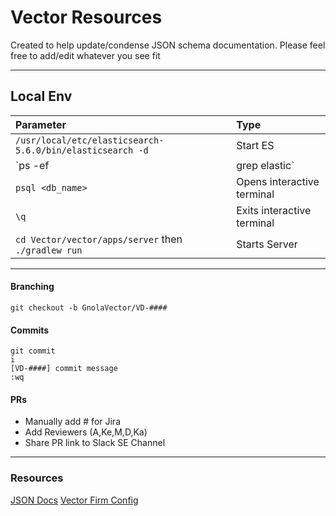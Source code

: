 # Vector Resources

Created to help update/condense JSON schema documentation. Please feel free to add/edit whatever you see fit


---

## Local Env

| Parameter                                                 | Type                           | 
| :-------------------------------------------------------- | :----------------------------- |
| `/usr/local/etc/elasticsearch-5.6.0/bin/elasticsearch -d` | Start ES                       |
| `ps -ef | grep elastic`                                   | Checks to see if ES is running |
| `psql <db_name>`                                          | Opens interactive terminal     |
| `\q`                                                      | Exits interactive terminal     |
| `cd Vector/vector/apps/server` then `./gradlew run`       | Starts Server                  |

---

#### Branching
`git checkout -b GnolaVector/VD-####`

#### Commits
```
git commit
i
[VD-####] commit message
:wq
```

#### PRs
- Manually add # for Jira
- Add Reviewers (A,Ke,M,D,Ka)
- Share PR link to Slack SE Channel


---

### Resources
[JSON Docs](https://paper.dropbox.com/doc/JSON-Schema-Documentation-aIDih1OVb3Gd0yXqg0aBd)
[Vector Firm Config](https://www.notion.so/Vector-Basic-Firm-Configuration-efe087a5cade4215a8585b7c17a4b4fb)

